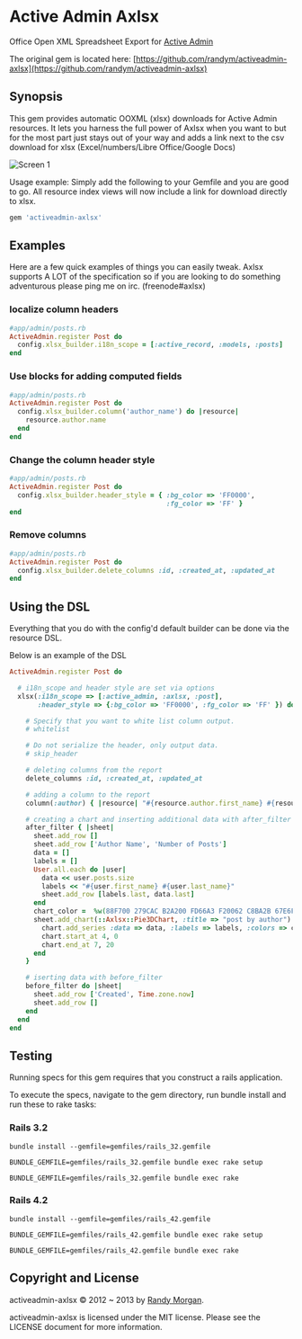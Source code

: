 # Active Admin Axlsx

Office Open XML Spreadsheet Export for [Active Admin](https://www.activeadmin.info/)

The original gem is located here: [https://github.com/randym/activeadmin-axlsx](https://github.com/randym/activeadmin-axlsx)

## Synopsis

This gem provides automatic OOXML (xlsx) downloads for Active Admin
resources. It lets you harness the full power of Axlsx when you want to
but for the most part just stays out of your way and adds a link next to
the csv download for xlsx (Excel/numbers/Libre Office/Google Docs)

![Screen 1](screen_capture.png)

Usage example:
Simply add the following to your Gemfile and you are good to go.
All resource index views will now include a link for download directly
to xlsx.

```ruby
gem 'activeadmin-axlsx'
```

## Examples

Here are a few quick examples of things you can easily tweak.
Axlsx supports A LOT of the specification so if you are looking to do
something adventurous please ping me on irc. (freenode#axlsx)

### localize column headers

```ruby
#app/admin/posts.rb
ActiveAdmin.register Post do
  config.xlsx_builder.i18n_scope = [:active_record, :models, :posts]
end
```

### Use blocks for adding computed fields

```ruby
#app/admin/posts.rb
ActiveAdmin.register Post do
  config.xlsx_builder.column('author_name') do |resource|
    resource.author.name
  end
end
```

### Change the column header style

```ruby
#app/admin/posts.rb
ActiveAdmin.register Post do
  config.xlsx_builder.header_style = { :bg_color => 'FF0000',
                                       :fg_color => 'FF' }
end
```

### Remove columns

```ruby
#app/admin/posts.rb
ActiveAdmin.register Post do
  config.xlsx_builder.delete_columns :id, :created_at, :updated_at
end
```

## Using the DSL

Everything that you do with the config'd default builder can be done via
the resource DSL.

Below is an example of the DSL

```ruby
ActiveAdmin.register Post do

  # i18n_scope and header style are set via options
  xlsx(:i18n_scope => [:active_admin, :axlsx, :post],
       :header_style => {:bg_color => 'FF0000', :fg_color => 'FF' }) do

    # Specify that you want to white list column output.
    # whitelist

    # Do not serialize the header, only output data.
    # skip_header

    # deleting columns from the report
    delete_columns :id, :created_at, :updated_at

    # adding a column to the report
    column(:author) { |resource| "#{resource.author.first_name} #{resource.author.last_name}" }

    # creating a chart and inserting additional data with after_filter
    after_filter { |sheet|
      sheet.add_row []
      sheet.add_row ['Author Name', 'Number of Posts']
      data = []
      labels = []
      User.all.each do |user|
        data << user.posts.size
        labels << "#{user.first_name} #{user.last_name}"
        sheet.add_row [labels.last, data.last]
      end
      chart_color =  %w(88F700 279CAC B2A200 FD66A3 F20062 C8BA2B 67E6F8 DFFDB9 FFE800 B6F0F8)
      sheet.add_chart(::Axlsx::Pie3DChart, :title => "post by author") do |chart|
        chart.add_series :data => data, :labels => labels, :colors => chart_color
        chart.start_at 4, 0
        chart.end_at 7, 20
      end
    }

    # iserting data with before_filter
    before_filter do |sheet|
      sheet.add_row ['Created', Time.zone.now]
      sheet.add_row []
    end
  end
end
```

## Testing

Running specs for this gem requires that you construct a rails application.

To execute the specs, navigate to the gem directory, run bundle install and run these to rake tasks:

### Rails 3.2

```text
bundle install --gemfile=gemfiles/rails_32.gemfile
```

```text
BUNDLE_GEMFILE=gemfiles/rails_32.gemfile bundle exec rake setup
```

```text
BUNDLE_GEMFILE=gemfiles/rails_32.gemfile bundle exec rake
```

### Rails 4.2

```text
bundle install --gemfile=gemfiles/rails_42.gemfile
```

```text
BUNDLE_GEMFILE=gemfiles/rails_42.gemfile bundle exec rake setup
```

```text
BUNDLE_GEMFILE=gemfiles/rails_42.gemfile bundle exec rake
```

## Copyright and License

activeadmin-axlsx &copy; 2012 ~ 2013 by [Randy Morgan](mailto:digial.ipseity@gmail.com).

activeadmin-axlsx is licensed under the MIT license. Please see the LICENSE document for more information.
